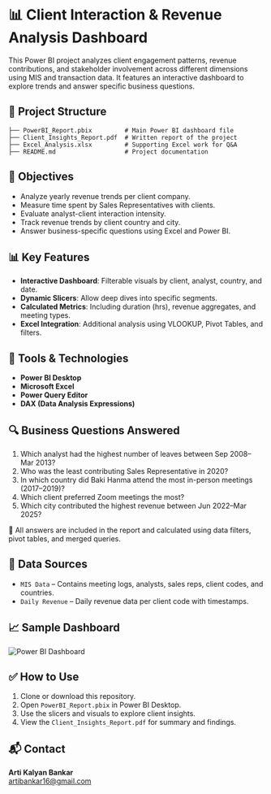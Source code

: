 # 📊 Client Interaction & Revenue Analysis Dashboard

This Power BI project analyzes client engagement patterns, revenue contributions, and stakeholder involvement across different dimensions using MIS and transaction data. It features an interactive dashboard to explore trends and answer specific business questions.

## 📁 Project Structure

```
├── PowerBI_Report.pbix         # Main Power BI dashboard file
├── Client_Insights_Report.pdf  # Written report of the project
├── Excel_Analysis.xlsx         # Supporting Excel work for Q&A
├── README.md                   # Project documentation
```

## 🎯 Objectives

- Analyze yearly revenue trends per client company.
- Measure time spent by Sales Representatives with clients.
- Evaluate analyst-client interaction intensity.
- Track revenue trends by client country and city.
- Answer business-specific questions using Excel and Power BI.

## 📊 Key Features

- **Interactive Dashboard**: Filterable visuals by client, analyst, country, and date.
- **Dynamic Slicers**: Allow deep dives into specific segments.
- **Calculated Metrics**: Including duration (hrs), revenue aggregates, and meeting types.
- **Excel Integration**: Additional analysis using VLOOKUP, Pivot Tables, and filters.

## 📌 Tools & Technologies

- **Power BI Desktop**
- **Microsoft Excel**
- **Power Query Editor**
- **DAX (Data Analysis Expressions)**

## 🔍 Business Questions Answered

1. Which analyst had the highest number of leaves between Sep 2008–Mar 2013?
2. Who was the least contributing Sales Representative in 2020?
3. In which country did Baki Hanma attend the most in-person meetings (2017–2019)?
4. Which client preferred Zoom meetings the most?
5. Which city contributed the highest revenue between Jun 2022–Mar 2025?

📎 All answers are included in the report and calculated using data filters, pivot tables, and merged queries.

## 🧾 Data Sources

- `MIS Data` – Contains meeting logs, analysts, sales reps, client codes, and countries.
- `Daily Revenue` – Daily revenue data per client code with timestamps.

## 📈 Sample Dashboard

![Power BI Dashboard](dashboard-preview.png)


## ✅ How to Use

1. Clone or download this repository.
2. Open `PowerBI_Report.pbix` in Power BI Desktop.
3. Use the slicers and visuals to explore client insights.
4. View the `Client_Insights_Report.pdf` for summary and findings.

## 📬 Contact

**Arti Kalyan Bankar**  
artibankar16@gmail.com 

